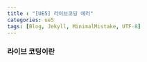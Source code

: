 ```yaml
---
title : "[UE5] 라이브코딩 에러"
categories: ue5
tags: [Blog, Jekyll, MinimalMistake, UTF-8]
---
```


### 라이브 코딩이란


